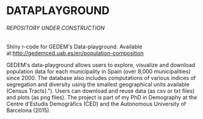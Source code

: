 # DATAPLAYGROUND

###### REPOSITORY UNDER CONSTRUCTION #####

Shiny r-code for GEDEM's Data-playground. Available at:http://gedemced.uab.es/en/population-composition

GEDEM's data-playground allows users to explore, visualize and download population data for each municipality 
                                  in Spain (over 8,000 municipalities) since 2000. The database also includes computations of various indices 
                                  of segregation and diversity using the smallest geographical units available (Census Tracts).").
Users can download and reuse data (as csv or txt files) and plots (as png files). 
The project is part of my PhD in Demography at the Centre d'Estudis Demogràfics (CED) and the Autonomous University of Barcelona (2015). 
